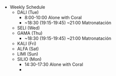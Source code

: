 - Weekly Schedule
	- DALI (Tue)
		- 8:00-10:00 Alone with Coral
		- ~18:30 (19:15-19:45) ~21:00 Matronatación
	- SELI (Wed)
	- GAMA (Thu)
		- ~18:30 (19:15-19:45) ~21:00 Matronatación
	- KALI (Fri)
	- ALFA (Sat)
	- LIMI (Sun)
	- SILIO (Mon)
		- 14:30-17:30 Alone with Coral
		-